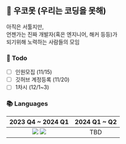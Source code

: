 ## 🔰 우코못 (우리는 코딩을 못해)

아직은 서툴지만,<br>
언젠가는 진짜 개발자(혹은 엔지니어, 해커 등등)가<br>
되기위해 노력하는 사람들의 모임

### 📝 Todo
- [ ] 인원모집 (11/15)
- [ ] 깃허브 계정등록 (11/20)
- [ ] 1차시 (12/1~3)

### 📚 Languages
|2023 Q4 ~ 2024 Q1|2024 Q1 ~ Q2|
|-----|-----|
|<div align="center"><img src="https://img.shields.io/badge/C-00599C?style=for-the-badge&logo=c&logoColor=white&logoWidth=20">&nbsp;<img src="https://img.shields.io/badge/Python-14354C?style=for-the-badge&logo=python&logoColor=white&logoWidth=20"></div>|<div align="center">TBD</div>|
